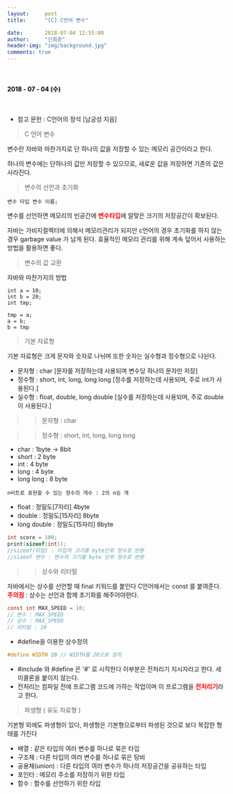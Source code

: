 ```yaml
---
layout:     post
title:      "[C] C언어 변수"

date:       2018-07-04 12:55:00
author:     "신희준"
header-img: "img/background.jpg"
comments: true
---
```


<head>
 <meta property="og:type" content="오라클 인덱스">
 <meta property="og:title" content="오라클 인덱스">
 <meta property="og:description" content="오라클 인덱스">
 <meta property="og:url" content="http://shj7242.github.io/2018/06/21/ORACLE/">

 <meta name="twitter:card" content="오라클 인덱스">
  <meta name="twitter:title" content="오라클 인덱스">
  <meta name="twitter:description" content="오라클 인덱스">
  <meta name="FACEBOOK:domain" content="http://shj7242.github.io/2018/06/21/ORACLE/">
  <meta name="facebook:card" content="오라클 인덱스">
   <meta name="facebook:title" content="오라클 인덱스">
   <meta name="facebook:description" content="오라클 인덱스">
   <meta name="facebook:domain" content="http://shj7242.github.io/2018/06/21/ORACLE/">


 </head>

<br>
<H4 style ="font-weight:bold; color:black;"> </H4>

<H4 style ="font-weight:bold; color : black">2018 - 07 - 04 (수)</H4>
<br>

* 참고 문헌 : C언어의 정석 [남궁성 지음]

> C 언어 변수

변수란 자바와 마찬가지로 단 하나의 값을 저장할 수 있는 메모리 공간이라고 한다. 

하나의 변수에는 단하나의 값만 저장할 수 있으므로, 새로운 값을 저장하면 기존의 값은 사라진다.


> 변수의 선언과 초기화

~~~
변수 타입 변수 이름;
~~~

변수를 선언하면 메모리의 빈공간에 <b style = "color:red">변수타입</b>에 알맞은 크기의 저장공간이 확보된다.

자바는 가비지컬렉터에 의해서 메모리관리가 되지만 c언어의 경우 초기화를 하지 않는 경우 garbage value 가 남게 된다. 효율적인 메모리 관리를 위해 계속 덮어서 사용하는 방법을 활용하면 좋다.


> 변수의 값 교환

자바와 마찬가지의 방법

~~~
int a = 10;
int b = 20;
int tmp;

tmp = a;
a = b;
b = tmp
~~~

> 기본 자료형

기본 자료형은 크게 문자와 숫자로 나뉘며 또한 숫자는 실수형과 정수형으로 나뉜다.

* 문자형 : char [문자를 저장하는데 사용되며 변수당 하나의 문자만 저장]
* 정수형 : short, int, long, long long [정수를 저장하는데 사용되며, 주로 int가 사용된다.]
* 실수형 : float, double, long double [실수를 저장하는데 사용되며, 주로 double이 사용된다.]

>> 문자형 : char

>> 정수형 : short, int, long, long long

* char : 1byte   -> 8bit 
* short : 2 byte
* int : 4 byte
* long : 4 byte
* long long : 8 byte

~~~
n비트로 표현할 수 있는 정수의 개수 : 2의 n승 개
~~~

* float : 정밀도[7자리] 4byte
* double : 정밀도[15자리] 8byte
* long double : 정밀도[15자리] 8byte

~~~C
int score = 100;
print(sizeof(int));
//sizeof(타입) : 타입의 크기를 byte단위 정수로 반환
//sizeof 변수 : 변수의 크기를 byte 단위 정수로 반환
~~~


>> 상수와 리터럴

자바에서는 상수를 선언할 때 final 키워드를 붙인다 C언어에서는 const 를 붙여준다.
<b style = "color:red">주의점</b> : 상수는 선언과 함께 초기화를 해주어야한다.

~~~C
const int MAX_SPEED = 10;
// 변수 : MAX_SPEED
// 상수 : MAX_SPEED
// 리터럴 : 10
~~~


* #define을 이용한 상수정의

~~~C
#define WIDTH 20 // WIDTH를 20으로 정의
~~~

* #include 와 #define 은 '#' 로 시작한다 이부분은 전처리기 지시자라고 한다. 세미콜론을 붙이지 않는다.
* 전처리는 컴파일 전에 프로그램 코드에 가하는 작업이며 이 프로그램을 <b style = "color:red">전처리기</b>라고 한다.


> 파생형 ( 유도 자료형 )

기본형 외에도 파생형이 있다, 파생형은 기본형으로부터 파생된 것으로 보다 복잡한 형태를 가진다

* 배열 : 같은 타입의 여러 변수를 하나로 묶은 타입
* 구조체 : 다른 타입의 여러 변수를 하나로 묶은 탕비
* 공용체(union) : 다른 타입의 여러 변수가 하나의 저장공간을 공유하는 타입
* 포인터 : 메모리 주소를 저장하기 위한 타입
* 함수 : 함수를 선언하기 위한 타입





